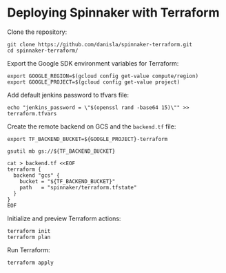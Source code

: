 
# Deploying Spinnaker with Terraform

Clone the repository:

```
git clone https://github.com/danisla/spinnaker-terraform.git
cd spinnaker-terraform/
```

Export the Google SDK environment variables for Terraform:

```
export GOOGLE_REGION=$(gcloud config get-value compute/region)
export GOOGLE_PROJECT=$(gcloud config get-value project)
```

Add default jenkins password to tfvars file:

```
echo "jenkins_password = \"$(openssl rand -base64 15)\"" >> terraform.tfvars
```

Create the remote backend on GCS and the `backend.tf` file:

```
export TF_BACKEND_BUCKET=${GOOGLE_PROJECT}-terraform
```

```
gsutil mb gs://${TF_BACKEND_BUCKET}
```

```
cat > backend.tf <<EOF
terraform {
  backend "gcs" {
    bucket = "${TF_BACKEND_BUCKET}"
    path   = "spinnaker/terraform.tfstate"
  }
}
EOF
```

Initialize and preview Terraform actions:

```
terraform init
terraform plan
```

Run Terraform:

```
terraform apply
```
